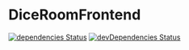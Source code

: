 # DiceRoomFrontend

[![dependencies Status](https://david-dm.org/hiper2d/awesome-dice-room/status.svg?path=frontend)](https://david-dm.org/hiper2d/awesome-dice-room?path=frontend)
[![devDependencies Status](https://david-dm.org/hiper2d/awesome-dice-room/dev-status.svg?path=frontend)](https://david-dm.org/hiper2d/awesome-dice-room?path=frontend&type=dev)

